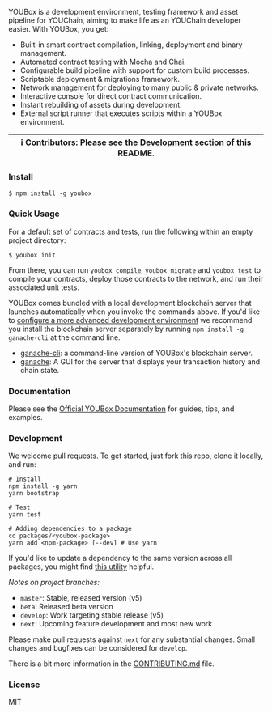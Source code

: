 
YOUBox is a development environment, testing framework and asset pipeline for YOUChain, aiming to make life as an YOUChain developer easier. With YOUBox, you get:

* Built-in smart contract compilation, linking, deployment and binary management.
* Automated contract testing with Mocha and Chai.
* Configurable build pipeline with support for custom build processes.
* Scriptable deployment & migrations framework.
* Network management for deploying to many public & private networks.
* Interactive console for direct contract communication.
* Instant rebuilding of assets during development.
* External script runner that executes scripts within a YOUBox environment.

| ℹ️ **Contributors**: Please see the [Development](#development) section of this README. |
| --- |

### Install

```
$ npm install -g youbox
```

### Quick Usage

For a default set of contracts and tests, run the following within an empty project directory:

```
$ youbox init
```

From there, you can run `youbox compile`, `youbox migrate` and `youbox test` to compile your contracts, deploy those contracts to the network, and run their associated unit tests.

YOUBox comes bundled with a local development blockchain server that launches automatically when you invoke the commands  above. If you'd like to [configure a more advanced development environment](https://truffleframework.com/docs/advanced/configuration) we recommend you install the blockchain server separately by running `npm install -g ganache-cli` at the command line.

+  [ganache-cli](https://github.com/trufflesuite/ganache-cli): a command-line version of YOUBox's blockchain server.
+  [ganache](https://truffleframework.com/ganache/): A GUI for the server that displays your transaction history and chain state.


### Documentation

Please see the [Official YOUBox Documentation](https://truffleframework.com/docs/) for guides, tips, and examples.

### Development

We welcome pull requests. To get started, just fork this repo, clone it locally, and run:

```shell
# Install
npm install -g yarn
yarn bootstrap

# Test
yarn test

# Adding dependencies to a package
cd packages/<youbox-package>
yarn add <npm-package> [--dev] # Use yarn
```

If you'd like to update a dependency to the same version across all packages, you might find [this utility](https://www.npmjs.com/package/lerna-update-wizard) helpful.

*Notes on project branches:*
+    `master`: Stable, released version (v5)
+    `beta`: Released beta version
+    `develop`: Work targeting stable release (v5)
+    `next`: Upcoming feature development and most new work

Please make pull requests against `next` for any substantial changes. Small changes and bugfixes can be considered for `develop`.

There is a bit more information in the [CONTRIBUTING.md](./CONTRIBUTING.md) file.

### License

MIT
